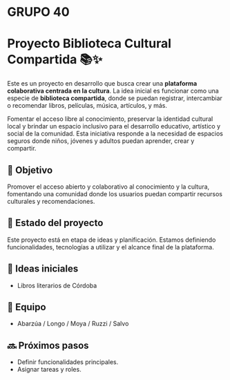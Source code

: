 # GRUPO 40

# Proyecto Biblioteca Cultural Compartida 📚✨

Este es un proyecto en desarrollo que busca crear una **plataforma colaborativa centrada en la cultura**. La idea inicial es funcionar como una especie de **biblioteca compartida**, donde se puedan registrar, intercambiar o recomendar libros, películas, música, artículos, y más.

Fomentar el acceso libre al conocimiento, preservar la identidad cultural local y brindar un espacio inclusivo para el desarrollo educativo, artístico y social de la comunidad. Esta iniciativa responde a la necesidad de espacios seguros donde niños, jóvenes y adultos puedan aprender, crear y compartir.

## 🎯 Objetivo

Promover el acceso abierto y colaborativo al conocimiento y la cultura, fomentando una comunidad donde los usuarios puedan compartir recursos culturales y recomendaciones.

## 🚧 Estado del proyecto

Este proyecto está en etapa de ideas y planificación. Estamos definiendo funcionalidades, tecnologías a utilizar y el alcance final de la plataforma.

## 🧠 Ideas iniciales

- Libros literarios de Córdoba

## 👥 Equipo

- Abarzúa / Longo / Moya / Ruzzi / Salvo

## 🔜 Próximos pasos

- Definir funcionalidades principales.
- Asignar tareas y roles.



